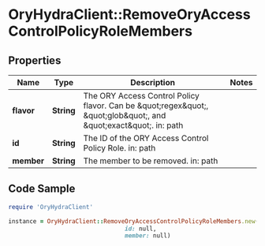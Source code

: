 # OryHydraClient::RemoveOryAccessControlPolicyRoleMembers

## Properties

Name | Type | Description | Notes
------------ | ------------- | ------------- | -------------
**flavor** | **String** | The ORY Access Control Policy flavor. Can be \&quot;regex\&quot;, \&quot;glob\&quot;, and \&quot;exact\&quot;.  in: path | 
**id** | **String** | The ID of the ORY Access Control Policy Role.  in: path | 
**member** | **String** | The member to be removed.  in: path | 

## Code Sample

```ruby
require 'OryHydraClient'

instance = OryHydraClient::RemoveOryAccessControlPolicyRoleMembers.new(flavor: null,
                                 id: null,
                                 member: null)
```


